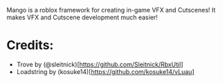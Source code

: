 Mango is a roblox framework for creating in-game VFX and Cutscenes! It makes VFX and Cutscene development much easier!

# Credits:
- Trove by (@sleitnick)[https://github.com/Sleitnick/RbxUtil]
- Loadstring by (kosuke14)[https://github.com/kosuke14/vLuau]
